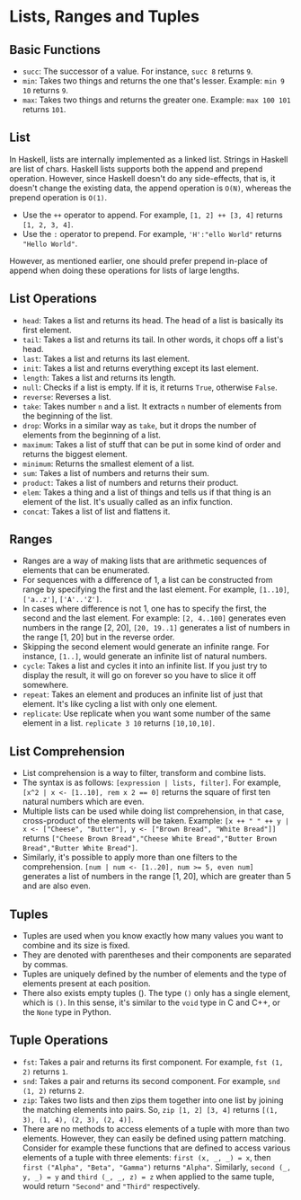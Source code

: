 # Lists, Ranges and Tuples

## Basic Functions

- `succ`: The successor of a value. For instance, `succ 8` returns `9`.
- `min`: Takes two things and returns the one that's lesser. Example: `min 9 10` returns `9`.
- `max`: Takes two things and returns the greater one. Example: `max 100 101` returns `101`.

## List
In Haskell, lists are internally implemented as a linked list. Strings in Haskell are list of chars. Haskell lists supports both the append and prepend operation. However, since Haskell doesn't do any side-effects, that is, it doesn't change the existing data, the append operation is `O(N)`, whereas the prepend operation is `O(1)`.

- Use the `++` operator to append. For example, `[1, 2] ++ [3, 4]` returns `[1, 2, 3, 4]`.
- Use the `:` operator to prepend. For example, `'H':"ello World"` returns `"Hello World"`.

However, as mentioned earlier, one should prefer prepend in-place of append when doing these operations for lists of large lengths.

## List Operations

- `head`: Takes a list and returns its head. The head of a list is basically its first element.
- `tail`: Takes a list and returns its tail. In other words, it chops off a list's head.
- `last`: Takes a list and returns its last element.
- `init`: Takes a list and returns everything except its last element.
- `length`: Takes a list and returns its length.
- `null`: Checks if a list is empty. If it is, it returns `True`, otherwise `False`.
- `reverse`: Reverses a list.
- `take`: Takes number `n` and a list. It extracts `n` number of elements from the beginning of the list.
- `drop`: Works in a similar way as `take`, but it drops the number of elements from the beginning of a list.
- `maximum`: Takes a list of stuff that can be put in some kind of order and returns the biggest element.
- `minimum`: Returns the smallest element of a list.
- `sum`: Takes a list of numbers and returns their sum.
- `product`: Takes a list of numbers and returns their product.
- `elem`: Takes a thing and a list of things and tells us if that thing is an element of the list. It's usually called as an infix function.
- `concat`: Takes a list of list and flattens it. 

## Ranges

- Ranges are a way of making lists that are arithmetic sequences of elements that can be enumerated.
- For sequences with a difference of 1, a list can be constructed from range by specifying the first and the last element. For example, `[1..10]`, `['a..z']`, `['A'..'Z']`.
- In cases where difference is not 1, one has to specify the first, the second and the last element. For example: `[2, 4..100]` generates even numbers in the range [2, 20], `[20, 19..1]` generates a list of numbers in the range [1, 20] but in the reverse order.
- Skipping the second element would generate an infinite range. For instance, `[1..]`, would generate an infinite list of natural numbers.
- `cycle`: Takes a list and cycles it into an infinite list. If you just try to display the result, it will go on forever so you have to slice it off somewhere.
- `repeat`: Takes an element and produces an infinite list of just that element. It's like cycling a list with only one element.
- `replicate`: Use replicate when you want some number of the same element in a list. `replicate 3 10` returns `[10,10,10]`.

## List Comprehension

- List comprehension is a way to filter, transform and combine lists.
- The syntax is as follows: `[expression | lists, filter]`. For example, `[x^2 | x <- [1..10], rem x 2 == 0]` returns the square of first ten natural numbers which are even.
- Multiple lists can be used while doing list comprehension, in that case, cross-product of the elements will be taken. Example: `[x ++ " " ++ y | x <- ["Cheese", "Butter"], y <- ["Brown Bread", "White Bread"]]` returns `["Cheese Brown Bread","Cheese White Bread","Butter Brown Bread","Butter White Bread"]`.
- Similarly, it's possible to apply more than one filters to the comprehension. `[num | num <- [1..20], num >= 5, even num]` generates a list of numbers in the range [1, 20], which are greater than 5 and are also even.

## Tuples

- Tuples are used when you know exactly how many values you want to combine and its size is fixed.
- They are denoted with parentheses and their components are separated by commas.
- Tuples are uniquely defined by the number of elements and the type of elements present at each position.
- There also exists empty tuples (). The type `()` only has a single element, which is `()`. In this sense, it's similar to the `void` type in C and C++, or the `None` type in Python.

## Tuple Operations
- `fst`: Takes a pair and returns its first component. For example, `fst (1, 2)` returns `1`.
- `snd`: Takes a pair and returns its second component. For example, `snd (1, 2)` returns `2`.
- `zip`: Takes two lists and then zips them together into one list by joining the matching elements into pairs. So, `zip [1, 2] [3, 4]` returns `[(1, 3), (1, 4), (2, 3), (2, 4)]`.
- There are no methods to access elements of a tuple with more than two elements. However, they can easily be defined using pattern matching. Consider for example these functions that are defined to access various elements of a tuple with three elements: `first (x, _, _) = x`, then `first ("Alpha", "Beta", "Gamma")` returns `"Alpha"`. Similarly, `second (_, y, _) = y` and `third (_, _, z) = z` when applied to the same tuple, would return `"Second"` and `"Third"` respectively.
